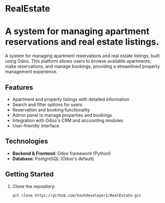 # RealEstate
# A system for managing apartment reservations and real estate listings.

A system for managing apartment reservations and real estate listings, built using Odoo. This platform allows users to browse available apartments, make reservations, and manage bookings, providing a streamlined property management experience.

## Features
- Apartment and property listings with detailed information
- Search and filter options for users
- Reservation and booking functionality
- Admin panel to manage properties and bookings
- Integration with Odoo's CRM and accounting modules
- User-friendly interface

## Technologies
- **Backend & Frontend**: Odoo framework (Python)
- **Database**: PostgreSQL (Odoo's default)

## Getting Started
1. Clone the repository:
   ```bash
   git clone https://github.com/hashdeveloper1/RealEstate.git

